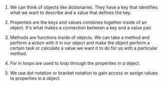 1) We can think of objects like dictionaries. They have a key that identifies what we want to describe and a value that defines the key.

2) Properties are the keys and values combines together inside of an object. It's what makes a connection between a key and a value pair.

3) Methods are functions inside of objects. We can take a method and perform a action with it in our object and make the object perform a certain task or calculate a value we want it to do for us with a particular method.

4) For in loops are used to loop through the properties in a object.

5) We use dot notation or bracket notation to gain access or assign values to properties in a object.
